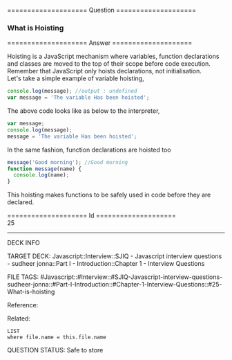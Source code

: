 ==================== Question ====================  

### What is Hoisting  

==================== Answer ====================  

Hoisting is a JavaScript mechanism where variables, function declarations and
classes are moved to the top of their scope before code execution. Remember that
JavaScript only hoists declarations, not initialisation.  
Let's take a simple example of variable hoisting,

```javascript
console.log(message); //output : undefined
var message = 'The variable Has been hoisted';
```

The above code looks like as below to the interpreter,

```javascript
var message;
console.log(message);
message = 'The variable Has been hoisted';
```

In the same fashion, function declarations are hoisted too

```javascript
message('Good morning'); //Good morning
function message(name) {
  console.log(name);
}
```

This hoisting makes functions to be safely used in code before they are
declared.

==================== Id ====================  
25
<!--ID: 1707879804868-->

---

DECK INFO

TARGET DECK: Javascript::Interview::SJIQ - Javascript interview questions - sudheer jonna::Part I - Introduction::Chapter 1 - Interview Questions

FILE TAGS: #Javascript::#Interview::#SJIQ-Javascript-interview-questions-sudheer-jonna::#Part-I-Introduction::#Chapter-1-Interview-Questions::#25-What-is-hoisting

Reference:

Related:

```dataview
LIST
where file.name = this.file.name
```
QUESTION STATUS: Safe to store
